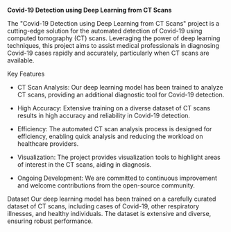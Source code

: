 **Covid-19 Detection using Deep Learning from CT Scans**

The "Covid-19 Detection using Deep Learning from CT Scans" project is a cutting-edge solution for the automated detection of Covid-19 using computed tomography (CT) scans. Leveraging the power of deep learning techniques, this project aims to assist medical professionals in diagnosing Covid-19 cases rapidly and accurately, particularly when CT scans are available.

Key Features
- CT Scan Analysis: Our deep learning model has been trained to analyze CT scans, providing an additional diagnostic tool for Covid-19 detection.

- High Accuracy: Extensive training on a diverse dataset of CT scans results in high accuracy and reliability in Covid-19 detection.

- Efficiency: The automated CT scan analysis process is designed for efficiency, enabling quick analysis and reducing the workload on healthcare providers.

- Visualization: The project provides visualization tools to highlight areas of interest in the CT scans, aiding in diagnosis.

- Ongoing Development: We are committed to continuous improvement and welcome contributions from the open-source community.

Dataset
Our deep learning model has been trained on a carefully curated dataset of CT scans, including cases of Covid-19, other respiratory illnesses, and healthy individuals. The dataset is extensive and diverse, ensuring robust performance.
